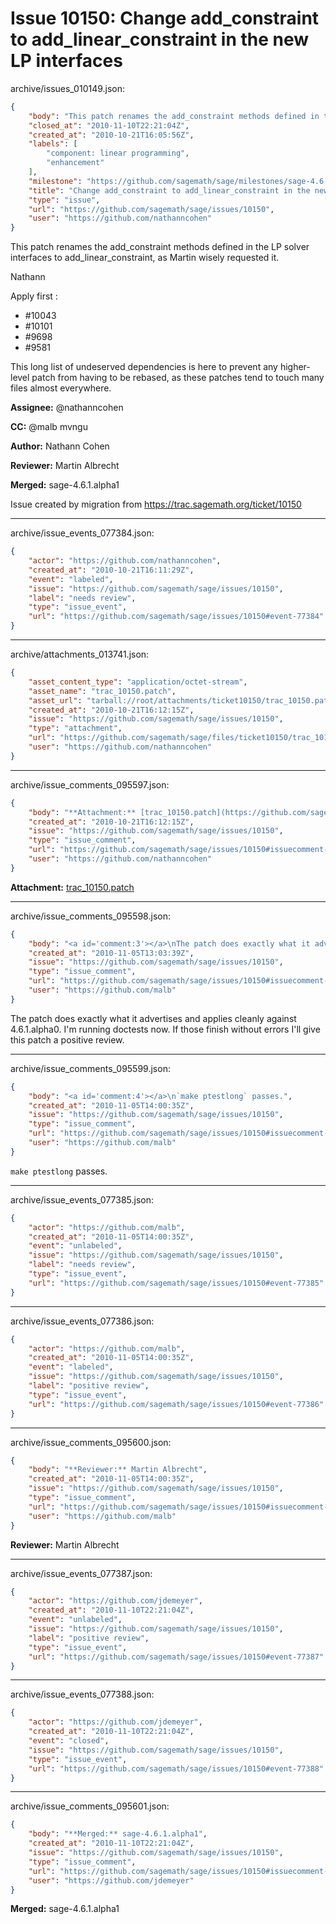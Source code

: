 # Issue 10150: Change add_constraint to add_linear_constraint in the new LP interfaces

archive/issues_010149.json:
```json
{
    "body": "This patch renames the add_constraint methods defined in the LP solver interfaces to add_linear_constraint, as Martin wisely requested it.\n\nNathann\n\nApply first :\n\n* #10043\n* #10101\n* #9698\n* #9581\n\nThis long list of undeserved dependencies is here to prevent any higher-level patch from having to be rebased, as these patches tend to touch many files almost everywhere.\n\n**Assignee:** @nathanncohen\n\n**CC:**  @malb mvngu\n\n**Author:** Nathann Cohen\n\n**Reviewer:** Martin Albrecht\n\n**Merged:** sage-4.6.1.alpha1\n\nIssue created by migration from https://trac.sagemath.org/ticket/10150\n\n",
    "closed_at": "2010-11-10T22:21:04Z",
    "created_at": "2010-10-21T16:05:56Z",
    "labels": [
        "component: linear programming",
        "enhancement"
    ],
    "milestone": "https://github.com/sagemath/sage/milestones/sage-4.6.1",
    "title": "Change add_constraint to add_linear_constraint in the new LP interfaces",
    "type": "issue",
    "url": "https://github.com/sagemath/sage/issues/10150",
    "user": "https://github.com/nathanncohen"
}
```
This patch renames the add_constraint methods defined in the LP solver interfaces to add_linear_constraint, as Martin wisely requested it.

Nathann

Apply first :

* #10043
* #10101
* #9698
* #9581

This long list of undeserved dependencies is here to prevent any higher-level patch from having to be rebased, as these patches tend to touch many files almost everywhere.

**Assignee:** @nathanncohen

**CC:**  @malb mvngu

**Author:** Nathann Cohen

**Reviewer:** Martin Albrecht

**Merged:** sage-4.6.1.alpha1

Issue created by migration from https://trac.sagemath.org/ticket/10150





---

archive/issue_events_077384.json:
```json
{
    "actor": "https://github.com/nathanncohen",
    "created_at": "2010-10-21T16:11:29Z",
    "event": "labeled",
    "issue": "https://github.com/sagemath/sage/issues/10150",
    "label": "needs review",
    "type": "issue_event",
    "url": "https://github.com/sagemath/sage/issues/10150#event-77384"
}
```



---

archive/attachments_013741.json:
```json
{
    "asset_content_type": "application/octet-stream",
    "asset_name": "trac_10150.patch",
    "asset_url": "tarball://root/attachments/ticket10150/trac_10150.patch",
    "created_at": "2010-10-21T16:12:15Z",
    "issue": "https://github.com/sagemath/sage/issues/10150",
    "type": "attachment",
    "url": "https://github.com/sagemath/sage/files/ticket10150/trac_10150.patch",
    "user": "https://github.com/nathanncohen"
}
```



---

archive/issue_comments_095597.json:
```json
{
    "body": "**Attachment:** [trac_10150.patch](https://github.com/sagemath/sage/files/ticket10150/trac_10150.patch)",
    "created_at": "2010-10-21T16:12:15Z",
    "issue": "https://github.com/sagemath/sage/issues/10150",
    "type": "issue_comment",
    "url": "https://github.com/sagemath/sage/issues/10150#issuecomment-95597",
    "user": "https://github.com/nathanncohen"
}
```

**Attachment:** [trac_10150.patch](https://github.com/sagemath/sage/files/ticket10150/trac_10150.patch)



---

archive/issue_comments_095598.json:
```json
{
    "body": "<a id='comment:3'></a>\nThe patch does exactly what it advertises and applies cleanly against 4.6.1.alpha0. I'm running doctests now. If those finish without errors I'll give this patch a positive review.",
    "created_at": "2010-11-05T13:03:39Z",
    "issue": "https://github.com/sagemath/sage/issues/10150",
    "type": "issue_comment",
    "url": "https://github.com/sagemath/sage/issues/10150#issuecomment-95598",
    "user": "https://github.com/malb"
}
```

<a id='comment:3'></a>
The patch does exactly what it advertises and applies cleanly against 4.6.1.alpha0. I'm running doctests now. If those finish without errors I'll give this patch a positive review.



---

archive/issue_comments_095599.json:
```json
{
    "body": "<a id='comment:4'></a>\n`make ptestlong` passes.",
    "created_at": "2010-11-05T14:00:35Z",
    "issue": "https://github.com/sagemath/sage/issues/10150",
    "type": "issue_comment",
    "url": "https://github.com/sagemath/sage/issues/10150#issuecomment-95599",
    "user": "https://github.com/malb"
}
```

<a id='comment:4'></a>
`make ptestlong` passes.



---

archive/issue_events_077385.json:
```json
{
    "actor": "https://github.com/malb",
    "created_at": "2010-11-05T14:00:35Z",
    "event": "unlabeled",
    "issue": "https://github.com/sagemath/sage/issues/10150",
    "label": "needs review",
    "type": "issue_event",
    "url": "https://github.com/sagemath/sage/issues/10150#event-77385"
}
```



---

archive/issue_events_077386.json:
```json
{
    "actor": "https://github.com/malb",
    "created_at": "2010-11-05T14:00:35Z",
    "event": "labeled",
    "issue": "https://github.com/sagemath/sage/issues/10150",
    "label": "positive review",
    "type": "issue_event",
    "url": "https://github.com/sagemath/sage/issues/10150#event-77386"
}
```



---

archive/issue_comments_095600.json:
```json
{
    "body": "**Reviewer:** Martin Albrecht",
    "created_at": "2010-11-05T14:00:35Z",
    "issue": "https://github.com/sagemath/sage/issues/10150",
    "type": "issue_comment",
    "url": "https://github.com/sagemath/sage/issues/10150#issuecomment-95600",
    "user": "https://github.com/malb"
}
```

**Reviewer:** Martin Albrecht



---

archive/issue_events_077387.json:
```json
{
    "actor": "https://github.com/jdemeyer",
    "created_at": "2010-11-10T22:21:04Z",
    "event": "unlabeled",
    "issue": "https://github.com/sagemath/sage/issues/10150",
    "label": "positive review",
    "type": "issue_event",
    "url": "https://github.com/sagemath/sage/issues/10150#event-77387"
}
```



---

archive/issue_events_077388.json:
```json
{
    "actor": "https://github.com/jdemeyer",
    "created_at": "2010-11-10T22:21:04Z",
    "event": "closed",
    "issue": "https://github.com/sagemath/sage/issues/10150",
    "type": "issue_event",
    "url": "https://github.com/sagemath/sage/issues/10150#event-77388"
}
```



---

archive/issue_comments_095601.json:
```json
{
    "body": "**Merged:** sage-4.6.1.alpha1",
    "created_at": "2010-11-10T22:21:04Z",
    "issue": "https://github.com/sagemath/sage/issues/10150",
    "type": "issue_comment",
    "url": "https://github.com/sagemath/sage/issues/10150#issuecomment-95601",
    "user": "https://github.com/jdemeyer"
}
```

**Merged:** sage-4.6.1.alpha1
